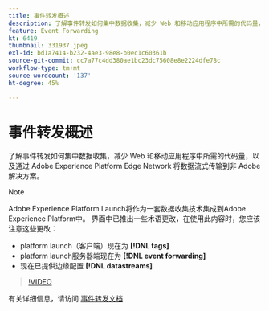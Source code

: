 ```yaml
---
title: 事件转发概述
description: 了解事件转发如何集中数据收集，减少 Web 和移动应用程序中所需的代码量，以及通过 Adobe Experience Platform Edge Network 将数据流式传输到非 Adobe 解决方案。
feature: Event Forwarding
kt: 6419
thumbnail: 331937.jpeg
exl-id: bd1a7414-b232-4ae3-98e8-b0ec1c60361b
source-git-commit: cc7a77c4dd380ae1bc23dc75608e8e2224dfe78c
workflow-type: tm+mt
source-wordcount: '137'
ht-degree: 45%

---
```


# 事件转发概述

了解事件转发如何集中数据收集，减少 Web 和移动应用程序中所需的代码量，以及通过 Adobe Experience Platform Edge Network 将数据流式传输到非 Adobe 解决方案。

>[!NOTE]
>
>Adobe Experience Platform Launch将作为一套数据收集技术集成到Adobe Experience Platform中。 界面中已推出一些术语更改，在使用此内容时，您应该注意这些更改：
>
> * platform launch（客户端）现在为 **[!DNL tags]**
> * platform launch服务器端现在为 **[!DNL event forwarding]**
> * 现在已提供边缘配置 **[!DNL datastreams]**


>[!VIDEO](https://video.tv.adobe.com/v/331937?quality=12&learn=on)

有关详细信息，请访问 [事件转发文档](https://experienceleague.adobe.com/docs/experience-platform/tags/event-forwarding/overview.html)
